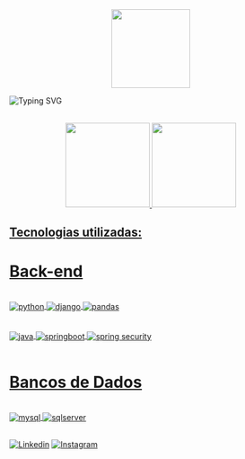 <div align = "center">
  <a href="https://github.com/yLu4n">
    <img height = "140px" src = "https://user-images.githubusercontent.com/92947069/183311882-d6cec5b0-18e8-48cf-a551-098f295fbce5.gif">
  </a>
</div>

![Typing SVG](https://readme-typing-svg.herokuapp.com?font=Fira+Code&weight=300&size=50&duration=4000&pause=1000&color=1E90FF&center=true&vCenter=true&random=false&width=1000&lines=Oi%2C+meu+nome+é+Luan+Borges;Tenho+20+anos;e+sou+Engenheiro+de+Software)
<br/>
<br/>

<div align= "center">
  <a href= "https://github.com/yLu4n">
  <img height="150em" src="https://github-readme-stats.vercel.app/api?username=yLu4n&show_icons=true&theme=dracula">
  <img height="150em" src="https://github-readme-stats.vercel.app/api/top-langs/?username=yLu4n&layout=compact&theme=dracula">
</div>

## Tecnologias utilizadas:
<h1 aling= "center"> Back-end </h1>

<div style= "display: inline_block"><br/>
  <img align= "center" alt= "python" src= "https://img.shields.io/badge/Python-3776AB?style=for-the-badge&logo=python&logoColor=white">
  <img align= "center" alt= "django" src= "https://img.shields.io/badge/Django-092E20.svg?style=for-the-badge&logo=Django&logoColor=white">
  <img align= "center" alt= "pandas" src= "https://img.shields.io/badge/pandas-150458.svg?style=for-the-badge&logo=pandas&logoColor=white">
</div><br/>
<div style= "display: inline_block"><br/>
  <img align= "center" alt= "java" src= "https://img.shields.io/badge/Java-ED8B00?style=for-the-badge&logo=openjdk&logoColor=white">
  <img align = "center" alt= "springboot" src="https://img.shields.io/badge/Spring%20Boot-6DB33F.svg?style=for-the-badge&logo=Spring-Boot&logoColor=white">
  <img align = "center" alt= "spring security" src="https://img.shields.io/badge/Spring%20Security-6DB33F.svg?style=for-the-badge&logo=Spring-Security&logoColor=white">
</div><br/>

<h1 aling= "center"> Bancos de Dados </h1>
<div style= "display: inline_block"><br/>
  <img align= "center" alt= "mysql" src= "https://img.shields.io/badge/MySQL-00000F?style=for-the-badge&logo=mysql&logoColor=white">
  <img align= "center" alt= "sqlserver" src= "https://img.shields.io/badge/Microsoft_SQL_Server-CC2927?style=for-the-badge&logo=microsoft-sql-server&logoColor=white">
</div><br/>


  [![Linkedin](https://img.shields.io/badge/LinkedIn-0077B5?style=for-the-badge&logo=linkedin&logoColor=white)](www.linkedin.com/in/luan-victor-borges)
  [![Instagram](https://img.shields.io/badge/Instagram-E4405F?style=for-the-badge&logo=instagram&logoColor=white)](https://www.instagram.com/ylu4n___)
